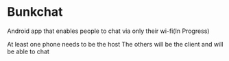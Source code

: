 # Bunkchat
Android app that enables people to chat via only their wi-fi(In Progress)

At least one phone needs to be the host
The others will be the client and will be able to chat
